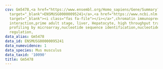 ```yaml
---
csv: Gm5478,<a href="https://www.ensembl.org/Homo_sapiens/Gene/Summary?db=core;g=ENSMUSG00000095241"
  target="_blank">ENSMUSG00000095241</a>,<a href="https://www.ncbi.nlm.nih.gov/pubmed/23834426"
  target="_blank"><i class="fas fa-file"></i></a>",chromatin immunoprecipitation assay,direct
  interaction,prime adult stage, liver, Hepatocyte, high throughput transcription
  profiling by microarray,nucleotide sequence identification,nucleotide sequence identification,transcriptional
  regulation,
data_alias: Gm5478
data_id: ENSMUSG00000095241
data_numevidence: 1
data_species: Mus musculus
data_taxid: '10090'
title: Gm5478
---
```

